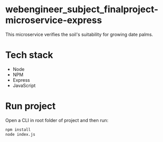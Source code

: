 # webengineer_subject_finalproject-microservice-express
This microservice verifies the soil's suitability for growing date palms.

# Tech stack
<ul>
  <li>Node</li>
  <li>NPM</li>
  <li>Express</li>
  <li>JavaScript</li>
</ul>

# Run project
Open a CLI in root folder of project and then run:

```sh
npm install
node index.js
```
